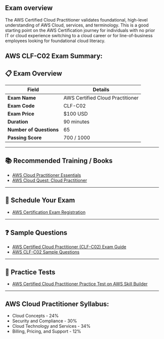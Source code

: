 ## Exam overview

The AWS Certified Cloud Practitioner validates foundational, high-level understanding of AWS Cloud, services, and terminology.  This is a good starting point on the AWS Certification journey for individuals with no prior IT or cloud experience switching to a cloud career or for line-of-business employees looking for foundational cloud literacy.

## AWS CLF-C02 Exam Summary:

## 📋 Exam Overview

| Field                     | Details                                                                 |
|--------------------------|-------------------------------------------------------------------------|
| **Exam Name**            | AWS Certified Cloud Practitioner                                        |
| **Exam Code**            | CLF-C02                                                                 |
| **Exam Price**           | $100 USD                                                                |
| **Duration**             | 90 minutes                                                              |
| **Number of Questions**  | 65                                                                      |
| **Passing Score**        | 700 / 1000                                                              |

---

## 📚 Recommended Training / Books

- [AWS Cloud Practitioner Essentials](https://explore.skillbuilder.aws/learn/course/external/view/elearning/134/aws-cloud-practitioner-essentials)
- [AWS Cloud Quest: Cloud Practitioner](https://explore.skillbuilder.aws/learn/course/external/view/elearning/11458/aws-cloud-quest-cloud-practitioner)

---

## 📝 Schedule Your Exam

- [AWS Certification Exam Registration](https://aws.amazon.com/certification/certified-cloud-practitioner/)

---

## ❓ Sample Questions

- [AWS Certified Cloud Practitioner (CLF-C02) Exam Guide](https://d1.awsstatic.com/training-and-certification/docs-cloud-practitioner/AWS-Certified-Cloud-Practitioner_Exam-Guide.pdf)
- [AWS CLF-C02 Sample Questions](https://www.vmexam.com/aws/aws-clf-c02-certification-exam-sample-questions)

---

## 🧪 Practice Tests

- [AWS Certified Cloud Practitioner Practice Test on AWS Skill Builder](https://www.vmexam.com/aws/clf-c02-aws-cloud-practitioner)

---

## AWS Cloud Practitioner Syllabus:

- Cloud Concepts - 24%
- Security and Compliance - 30%
- Cloud Technology and Services - 34%
- Billing, Pricing, and Support - 12%
